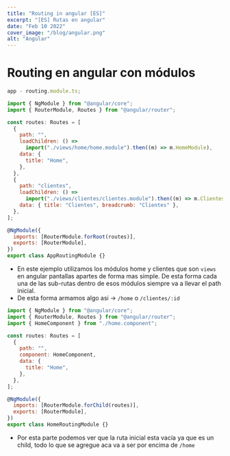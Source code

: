 ```yaml
---
title: "Routing in angular [ES]"
excerpt: "[ES] Rutas en angular"
date: "Feb 10 2022"
cover_image: "/blog/angular.png"
alt: "Angular"
---
```


# Routing en angular con módulos

```jsx
app - routing.module.ts;

import { NgModule } from "@angular/core";
import { RouterModule, Routes } from "@angular/router";

const routes: Routes = [
  {
    path: "",
    loadChildren: () =>
      import("./views/home/home.module").then((m) => m.HomeModule),
    data: {
      title: "Home",
    },
  },
  {
    path: "clientes",
    loadChildren: () =>
      import("./views/clientes/clientes.module").then((m) => m.ClientesModule),
    data: { title: "Clientes", breadcrumb: "Clientes" },
  },
];

@NgModule({
  imports: [RouterModule.forRoot(routes)],
  exports: [RouterModule],
})
export class AppRoutingModule {}
```

- En este ejemplo utilizamos los módulos home y clientes que son `views` en angular pantallas apartes de forma mas simple. De esta forma cada una de las sub-rutas dentro de esos módulos siempre va a llevar el path inicial.
- De esta forma armamos algo asi → `/home` o `/clientes/:id`

```jsx
import { NgModule } from "@angular/core";
import { RouterModule, Routes } from "@angular/router";
import { HomeComponent } from "./home.component";

const routes: Routes = [
  {
    path: "",
    component: HomeComponent,
    data: {
      title: "Home",
    },
  },
];

@NgModule({
  imports: [RouterModule.forChild(routes)],
  exports: [RouterModule],
})
export class HomeRoutingModule {}
```

- Por esta parte podemos ver que la ruta inicial esta vacía ya que es un child, todo lo que se agregue aca va a ser por encima de `/home`
